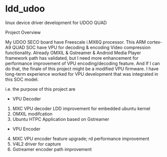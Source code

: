 # ldd_udoo
linux device driver development for UDOO QUAD

Project Overview

My UDOO SECO board have Freescale i.MX6Q processor.
This ARM cortex-A9 QUAD SOC have VPU for decoding & encoding Video compression functionality.
Already OMXIL & Gstreamer & Android Media Player framework path has validated, 
but I need more enhancement for performance improvement of VPU encoding/decoding feature.
And If I can do that, the finale of this project might be a modified VPU firmware.
I have long-term experience worked for VPU development that was integrated in this SOC model. 

i.e. the purpose of this project are

* VPU Decoder 
1. MXC VPU decoder LDD improvement for embedded ubuntu kernel
2. OMXIL modifcation
3. Ubuntu HTPC Application based on Gstreamer 

* VPU Encoder
4. MXC VPU encoder feature upgrade; rd performance improvement
5. V4L2 driver for capture
6. Gstreamer encoder path improvement

